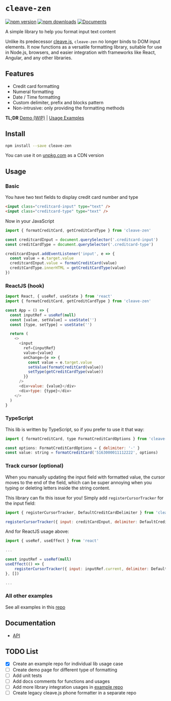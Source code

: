 # `cleave-zen`

[![npm version](https://badge.fury.io/js/cleave-zen.svg)](https://badge.fury.io/js/cleave-zen)
[![npm downloads](https://img.shields.io/npm/dm/cleave-zen.svg)](https://www.npmjs.com/package/cleave-zen)
[![Documents](https://img.shields.io/badge/documents-check-3362c2.svg)](https://github.com/nosir/cleave-zen/blob/main/docs/modules.md)

A simple library to help you format input text content

Unlike its predecessor [cleave.js](https://github.com/nosir/cleave.js),
`cleave-zen` no longer binds to DOM input elements. It now functions as a
versatile formatting library, suitable for use in Node.js, browsers, and easier
integration with frameworks like React, Angular, and any other libraries.

## Features

- Credit card formatting
- Numeral formatting
- Date / Time formatting
- Custom delimiter, prefix and blocks pattern
- Non-intrusive: only providing the formatting methods

**TL;DR** [Demo (WIP)](https://github.com/nosir/cleave-zen) |
[Usage Examples](https://github.com/nosir/cleave-zen-examples)

## Install

```sh
npm install --save cleave-zen
```

You can use it on [unpkg.com](https://unpkg.com/cleave-zen) as a CDN version

## Usage

### Basic

You have two text fields to display credit card number and type

```html
<input class="creditcard-input" type="text" />
<input class="creditcard-type" type="text" />
```

Now in your JavaScript

```js
import { formatCreditCard, getCreditCardType } from 'cleave-zen'

const creditcardInput = document.querySelector('.creditcard-input')
const creditCardType = document.querySelector('.creditcard-type')

creditcardInput.addEventListener('input', e => {
  const value = e.target.value
  creditcardInput.value = formatCreditCard(value)
  creditCardType.innerHTML = getCreditCardType(value)
})
```

### ReactJS (hook)

```js
import React, { useRef, useState } from 'react'
import { formatCreditCard, getCreditCardType } from 'cleave-zen'

const App = () => {
  const inputRef = useRef(null)
  const [value, setValue] = useState('')
  const [type, setType] = useState('')

  return (
    <>
      <input
        ref={inputRef}
        value={value}
        onChange={e => {
          const value = e.target.value
          setValue(formatCreditCard(value))
          setType(getCreditCardType(value))
        }}
      />
      <div>value: {value}</div>
      <div>type: {type}</div>
    </>
  )
}
```

### TypeScript

This lib is written by TypeScript, so if you prefer to use it that way:

```js
import { formatCreditCard, type FormatCreditCardOptions } from 'cleave-zen'

const options: FormatCreditCardOptions = { delimiter: '-' }
const value: string = formatCreditCard('5163000011112222', options)
```

### Track cursor (optional)

When you manually updating the input field with formatted value, the cursor
moves to the end of the field, which can be super annoying when you typing or
deleting letters inside the string content.

This library can fix this issue for you! Simply add `registerCursorTracker` for
the input field:

```js
import { registerCursorTracker, DefaultCreditCardDelimiter } from 'cleave-zen'

registerCursorTracker({ input: creditCardInput, delimiter: DefaultCreditCardDelimiter }})
```

And for ReactJS usage above:

```js
import { useRef, useEffect } from 'react'

...

const inputRef = useRef(null)
useEffect(() => {
    registerCursorTracker({ input: inputRef.current, delimiter: DefaultCreditCardDelimiter })
}, [])

...
```

### All other examples

See all examples in this [repo](https://github.com/nosir/cleave-zen-examples)

## Documentation

- [API](https://github.com/nosir/cleave-zen/blob/main/docs/modules.md)

## TODO List

- [x] Create an example repo for individual lib usage case
- [ ] Create demo page for different type of formatting
- [ ] Add unit tests
- [ ] Add docs comments for functions and usages
- [ ] Add more library integration usages in
      [example repo](https://github.com/nosir/cleave-zen-examples)
- [ ] Create legacy cleave.js phone formatter in a separate repo
